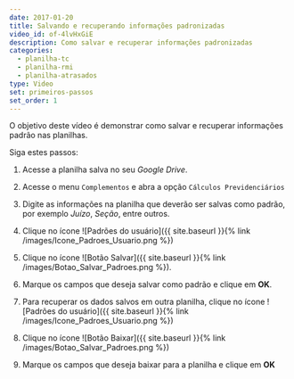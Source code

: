 ```yaml
---
date: 2017-01-20
title: Salvando e recuperando informações padronizadas
video_id: of-4lvHxGiE
description: Como salvar e recuperar informações padronizadas
categories:
  - planilha-tc
  - planilha-rmi
  - planilha-atrasados
type: Video
set: primeiros-passos
set_order: 1
---
```


O objetivo deste vídeo é demonstrar como salvar e recuperar informações padrão nas planilhas.

Siga estes passos:

1. Acesse a planilha salva no seu *Google Drive*.
1. Acesse o menu `Complementos` e abra a opção `Cálculos Previdenciários`
1. Digite as informações na planilha que deverão ser salvas como padrão, por exemplo *Juízo*, *Seção*, entre outros.
1. Clique no ícone ![Padrões do usuário]({{ site.baseurl }}{% link /images/Icone_Padroes_Usuario.png %})
1. Clique no ícone ![Botão Salvar]({{ site.baseurl }}{% link /images/Botao_Salvar_Padroes.png %}).
1. Marque os campos que deseja salvar como padrão e clique em **OK**.

1. Para recuperar os dados salvos em outra planilha, clique no ícone ![Padrões do usuário]({{ site.baseurl }}{% link /images/Icone_Padroes_Usuario.png %})
1. Clique no ícone ![Botão Baixar]({{ site.baseurl }}{% link /images/Botao_Salvar_Padroes.png %}) 
1. Marque os campos que deseja baixar para a planilha e clique em **OK**
